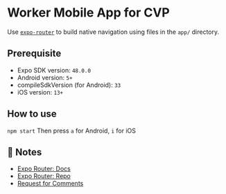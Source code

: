# Worker Mobile App for CVP

Use [`expo-router`](https://expo.github.io/router) to build native navigation using files in the `app/` directory.

## Prerequisite

- Expo SDK version: `48.0.0`
- Android version: `5+`
- compileSdkVersion (for Android): `33`
- iOS version: `13+`

## How to use

`npm start`
Then press `a` for Android, `i` for iOS

## 📝 Notes

- [Expo Router: Docs](https://expo.github.io/router)
- [Expo Router: Repo](https://github.com/expo/router)
- [Request for Comments](https://github.com/expo/router/discussions/1)

